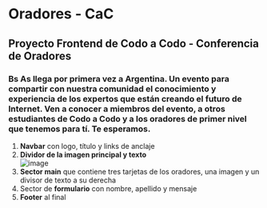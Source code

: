 # Oradores - CaC
## Proyecto Frontend de Codo a Codo - Conferencia de Oradores 
### Bs As llega por primera vez a Argentina. Un evento para compartir con nuestra comunidad el conocimiento y experiencia de los expertos que están creando el futuro de Internet. Ven a conocer a miembros del evento, a otros estudiantes de Codo a Codo y a los oradores de primer nivel que tenemos para tí. Te esperamos.  
1. **Navbar** con logo, título y links de anclaje  
2. **Dividor de la imagen principal y texto**  
  ![image](https://user-images.githubusercontent.com/71678622/236987170-15711a26-701c-4df2-839f-21fea85b24cb.png)
3. **Sector main** que contiene tres tarjetas de los oradores, una imagen y un divisor de texto a su derecha  
4. Sector de **formulario** con nombre, apellido y mensaje  
5. **Footer** al final  
